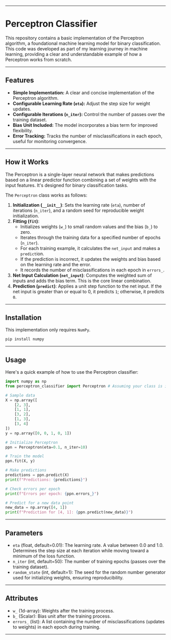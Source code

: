 -----

# Perceptron Classifier

This repository contains a basic implementation of the Perceptron algorithm, a foundational machine learning model for binary classification. This code was developed as part of my learning journey in machine learning, providing a clear and understandable example of how a Perceptron works from scratch.

-----

## Features

  * **Simple Implementation:** A clear and concise implementation of the Perceptron algorithm.
  * **Configurable Learning Rate (`eta`):** Adjust the step size for weight updates.
  * **Configurable Iterations (`n_iter`):** Control the number of passes over the training dataset.
  * **Bias Unit Included:** The model incorporates a bias term for improved flexibility.
  * **Error Tracking:** Tracks the number of misclassifications in each epoch, useful for monitoring convergence.

-----

## How it Works

The Perceptron is a single-layer neural network that makes predictions based on a linear predictor function combining a set of weights with the input features. It's designed for binary classification tasks.

The `Perceptron` class works as follows:

1.  **Initialization (`__init__`)**: Sets the learning rate (`eta`), number of iterations (`n_iter`), and a random seed for reproducible weight initialization.
2.  **Fitting (`fit`)**:
      * Initializes weights (`w_`) to small random values and the bias (`b_`) to zero.
      * Iterates through the training data for a specified number of epochs (`n_iter`).
      * For each training example, it calculates the `net_input` and makes a `predict`ion.
      * If the prediction is incorrect, it updates the weights and bias based on the learning rate and the error.
      * It records the number of misclassifications in each epoch in `errors_`.
3.  **Net Input Calculation (`net_input`)**: Computes the weighted sum of inputs and adds the bias term. This is the core linear combination.
4.  **Prediction (`predict`)**: Applies a unit step function to the net input. If the net input is greater than or equal to 0, it predicts `1`; otherwise, it predicts `0`.

-----

## Installation

This implementation only requires `NumPy`.

```bash
pip install numpy
```

-----

## Usage

Here's a quick example of how to use the Perceptron classifier:

```python
import numpy as np
from perceptron_classifier import Perceptron # Assuming your class is in perceptron_classifier.py

# Sample data
X = np.array([
    [2, 3],
    [1, 1],
    [3, 2],
    [1, 3],
    [3, 4]
])
y = np.array([0, 0, 1, 0, 1])

# Initialize Perceptron
ppn = Perceptron(eta=0.1, n_iter=10)

# Train the model
ppn.fit(X, y)

# Make predictions
predictions = ppn.predict(X)
print(f"Predictions: {predictions}")

# Check errors per epoch
print(f"Errors per epoch: {ppn.errors_}")

# Predict for a new data point
new_data = np.array([4, 1])
print(f"Prediction for [4, 1]: {ppn.predict(new_data)}")
```

-----

## Parameters

  * `eta` (float, default=0.01): The learning rate. A value between 0.0 and 1.0. Determines the step size at each iteration while moving toward a minimum of the loss function.
  * `n_iter` (int, default=50): The number of training epochs (passes over the training dataset).
  * `random_state` (int, default=1): The seed for the random number generator used for initializing weights, ensuring reproducibility.

-----

## Attributes

  * `w_` (1d-array): Weights after the training process.
  * `b_` (Scalar): Bias unit after the training process.
  * `errors_` (list): A list containing the number of misclassifications (updates to weights) in each epoch during training.

-----
